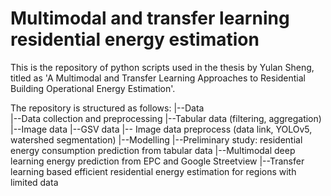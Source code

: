 # Multimodal and transfer learning residential energy estimation
This is the repository of python scripts used in the thesis by Yulan Sheng, titled as 'A Multimodal and Transfer Learning Approaches to Residential Building Operational Energy Estimation'.

The repository is structured as follows:
|--Data <br>
  |--Data collection and preprocessing
    |--Tabular data (filtering, aggregation)
    |--Image data
      |--GSV data
      |-- Image data preprocess (data link, YOLOv5, watershed segmentation)
|--Modelling
  |--Preliminary study: residential energy consumption prediction from tabular data
  |--Multimodal deep learning energy prediction from EPC and Google Streetview
  |--Transfer learning based efficient residential energy estimation for regions with limited data
